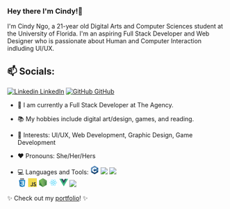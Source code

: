 
### Hey there I'm Cindy!👋
I'm Cindy Ngo, a 21-year old Digital Arts and Computer Sciences student at the University of Florida. I'm an aspiring Full Stack Developer and Web Designer who is passionate about Human and Computer Interaction indluding UI/UX.<br>
## 📫 Socials: 
[![Linkedin](https://i.stack.imgur.com/gVE0j.png) LinkedIn](https://www.linkedin.com/in/cindy-ngo-9546bb19b/) [![GitHub](https://i.stack.imgur.com/tskMh.png) GitHub](https://github.com/cindyngo44)

- 🌱 I am currently a Full Stack Developer at The Agency.
- :books: My hobbies include digital art/design, games, and reading.
- :pushpin: Interests: UI/UX, Web Development, Graphic Design, Game Development
- :heart: Pronouns: She/Her/Hers

- 💻 Languages and Tools: 
    <code><img height="20" src="https://raw.githubusercontent.com/github/explore/80688e429a7d4ef2fca1e82350fe8e3517d3494d/topics/cpp/cpp.png"></code>
    <code><img height="20" src="https://raw.githubusercontent.com/jmnote/z-icons/master/svg/java.svg"></code>
    <code><img height="20" src="https://cdn.jsdelivr.net/gh/devicons/devicon/icons/html5/html5-plain-wordmark.svg"></code>   
    <code><img height="20" src="https://raw.githubusercontent.com/github/explore/80688e429a7d4ef2fca1e82350fe8e3517d3494d/topics/css/css.png"></code>
    <code><img height="20" src="https://raw.githubusercontent.com/github/explore/80688e429a7d4ef2fca1e82350fe8e3517d3494d/topics/javascript/javascript.png"></code>
    <code><img height="20" src="https://raw.githubusercontent.com/github/explore/80688e429a7d4ef2fca1e82350fe8e3517d3494d/topics/nodejs/nodejs.png"></code>
    <code><img height="20" src="https://raw.githubusercontent.com/github/explore/80688e429a7d4ef2fca1e82350fe8e3517d3494d/topics/react/react.png"></code>
    <code><img height="20" src="https://raw.githubusercontent.com/github/explore/80688e429a7d4ef2fca1e82350fe8e3517d3494d/topics/vue/vue.png"></code>
    <code><img height="20" src="https://cdn.svgporn.com/logos/visual-studio-code.svg"></code>

✨ Check out my [portfolio](https://ngo-cindy4.wixsite.com/portfolio)! ✨

